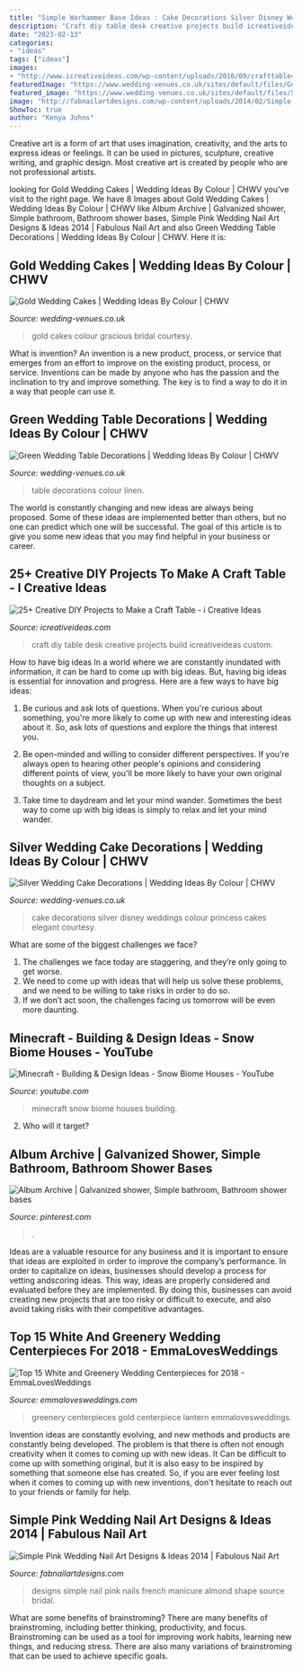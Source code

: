 ```yaml
---
title: "Simple Warhammer Base Ideas : Cake Decorations Silver Disney Weddings Colour Princess Cakes Elegant Courtesy"
description: "Craft diy table desk creative projects build icreativeideas custom"
date: "2023-02-13"
categories:
- "ideas"
tags: ["ideas"]
images:
- "http://www.icreativeideas.com/wp-content/uploads/2016/09/crafttable4.jpg"
featuredImage: "https://www.wedding-venues.co.uk/sites/default/files/Gold-Wedding-Cakes-GraciousBridal.jpg"
featured_image: "https://www.wedding-venues.co.uk/sites/default/files/Silver-wedding-cake-decorations-Princess_DisneyWeddings.jpg"
image: "http://fabnailartdesigns.com/wp-content/uploads/2014/02/Simple-Pink-Wedding-Nail-Art-Designs-Ideas-2014-9.jpg"
ShowToc: true
author: "Kenya Johns"
---
```



Creative art is a form of art that uses imagination, creativity, and the arts to express ideas or feelings. It can be used in pictures, sculpture, creative writing, and graphic design. Most creative art is created by people who are not professional artists.

	

		
looking for Gold Wedding Cakes | Wedding Ideas By Colour | CHWV you've visit to the right page. We have 8 Images about Gold Wedding Cakes | Wedding Ideas By Colour | CHWV like Album Archive | Galvanized shower, Simple bathroom, Bathroom shower bases, Simple Pink Wedding Nail Art Designs &amp; Ideas 2014 | Fabulous Nail Art and also Green Wedding Table Decorations | Wedding Ideas By Colour | CHWV. Here it is:
		
    
## Gold Wedding Cakes | Wedding Ideas By Colour | CHWV

<img loading=lazy src="https://www.wedding-venues.co.uk/sites/default/files/Gold-Wedding-Cakes-GraciousBridal.jpg" onerror="this.onerror=null;this.src='https://tse3.mm.bing.net/th?id=OIP.8BU18Oj6WdyBwj8FoDnkmQHaLI&amp;pid=15.1';" alt="Gold Wedding Cakes | Wedding Ideas By Colour | CHWV">

_Source: wedding-venues.co.uk_

>gold cakes colour gracious bridal courtesy. 

	

What is invention?
An invention is a new product, process, or service that emerges from an effort to improve on the existing product, process, or service. Inventions can be made by anyone who has the passion and the inclination to try and improve something. The key is to find a way to do it in a way that people can use it.

    
## Green Wedding Table Decorations | Wedding Ideas By Colour | CHWV

<img loading=lazy src="https://www.wedding-venues.co.uk/sites/default/files/Green-Wedding-Table-Decorations-MikeLarsonInc.jpg" onerror="this.onerror=null;this.src='https://tse1.mm.bing.net/th?id=OIP.q-Ih5v4WaadSDGwiyCAujQHaLJ&amp;pid=15.1';" alt="Green Wedding Table Decorations | Wedding Ideas By Colour | CHWV">

_Source: wedding-venues.co.uk_

>table decorations colour linen. 

	

The world is constantly changing and new ideas are always being proposed. Some of these ideas are implemented better than others, but no one can predict which one will be successful. The goal of this article is to give you some new ideas that you may find helpful in your business or career.

    
## 25+ Creative DIY Projects To Make A Craft Table - I Creative Ideas

<img loading=lazy src="http://www.icreativeideas.com/wp-content/uploads/2016/09/crafttable4.jpg" onerror="this.onerror=null;this.src='https://tse3.mm.bing.net/th?id=OIP.SZapsebjVl5lPpTSqQaBmwHaLH&amp;pid=15.1';" alt="25+ Creative DIY Projects to Make a Craft Table - i Creative Ideas">

_Source: icreativeideas.com_

>craft diy table desk creative projects build icreativeideas custom. 

	

How to have big ideas
In a world where we are constantly inundated with information, it can be hard to come up with big ideas. But, having big ideas is essential for innovation and progress. Here are a few ways to have big ideas:
1) Be curious and ask lots of questions. When you're curious about something, you're more likely to come up with new and interesting ideas about it. So, ask lots of questions and explore the things that interest you.

2) Be open-minded and willing to consider different perspectives. If you're always open to hearing other people's opinions and considering different points of view, you'll be more likely to have your own original thoughts on a subject.

3) Take time to daydream and let your mind wander. Sometimes the best way to come up with big ideas is simply to relax and let your mind wander.

    
## Silver Wedding Cake Decorations | Wedding Ideas By Colour | CHWV

<img loading=lazy src="https://www.wedding-venues.co.uk/sites/default/files/Silver-wedding-cake-decorations-Princess_DisneyWeddings.jpg" onerror="this.onerror=null;this.src='https://tse2.mm.bing.net/th?id=OIP.s9Pe0J4OApmGT4GiYbkafgHaLH&amp;pid=15.1';" alt="Silver Wedding Cake Decorations | Wedding Ideas By Colour | CHWV">

_Source: wedding-venues.co.uk_

>cake decorations silver disney weddings colour princess cakes elegant courtesy. 

	

What are some of the biggest challenges we face?
1. The challenges we face today are staggering, and they’re only going to get worse.
2. We need to come up with ideas that will help us solve these problems, and we need to be willing to take risks in order to do so.
3. If we don’t act soon, the challenges facing us tomorrow will be even more daunting.

    
## Minecraft - Building &amp; Design Ideas - Snow Biome Houses - YouTube

<img loading=lazy src="http://i.ytimg.com/vi/TjPPSEnTTww/maxresdefault.jpg" onerror="this.onerror=null;this.src='https://tse4.mm.bing.net/th?id=OIP.6M0FXEToaXIQy10h5WZVPAHaEK&amp;pid=15.1';" alt="Minecraft - Building &amp; Design Ideas - Snow Biome Houses - YouTube">

_Source: youtube.com_

>minecraft snow biome houses building. 

	

2) Who will it target?

    
## Album Archive | Galvanized Shower, Simple Bathroom, Bathroom Shower Bases

<img loading=lazy src="https://i.pinimg.com/736x/95/b5/12/95b5122e1ae99d5b67eff6bc7ea38c77.jpg" onerror="this.onerror=null;this.src='https://tse3.mm.bing.net/th?id=OIP.Oav8l4VpzRKY8cFhtxR7CwHaJ3&amp;pid=15.1';" alt="Album Archive | Galvanized shower, Simple bathroom, Bathroom shower bases">

_Source: pinterest.com_

>. 

	

Ideas are a valuable resource for any business and it is important to ensure that ideas are exploited in order to improve the company’s performance. In order to capitalize on ideas, businesses should develop a process for vetting andscoring ideas. This way, ideas are properly considered and evaluated before they are implemented. By doing this, businesses can avoid creating new projects that are too risky or difficult to execute, and also avoid taking risks with their competitive advantages.

    
## Top 15 White And Greenery Wedding Centerpieces For 2018 - EmmaLovesWeddings

<img loading=lazy src="http://emmalovesweddings.com/wp-content/uploads/2018/02/white-and-greenery-wedding-centerpiece-with-gold-lantern.jpg" onerror="this.onerror=null;this.src='https://tse1.mm.bing.net/th?id=OIP.byzfw9URNHw_7kQS8cJM9QHaLH&amp;pid=15.1';" alt="Top 15 White and Greenery Wedding Centerpieces for 2018 - EmmaLovesWeddings">

_Source: emmalovesweddings.com_

>greenery centerpieces gold centerpiece lantern emmalovesweddings. 

	

Invention ideas are constantly evolving, and new methods and products are constantly being developed. The problem is that there is often not enough creativity when it comes to coming up with new ideas. It Can be difficult to come up with something original, but it is also easy to be inspired by something that someone else has created. So, if you are ever feeling lost when it comes to coming up with new inventions, don't hesitate to reach out to your friends or family for help.

    
## Simple Pink Wedding Nail Art Designs &amp; Ideas 2014 | Fabulous Nail Art

<img loading=lazy src="http://fabnailartdesigns.com/wp-content/uploads/2014/02/Simple-Pink-Wedding-Nail-Art-Designs-Ideas-2014-9.jpg" onerror="this.onerror=null;this.src='https://tse4.mm.bing.net/th?id=OIP.zI2DYdoDImFbLZKa1wpBkQHaJ4&amp;pid=15.1';" alt="Simple Pink Wedding Nail Art Designs &amp; Ideas 2014 | Fabulous Nail Art">

_Source: fabnailartdesigns.com_

>designs simple nail pink nails french manicure almond shape source bridal. 

	

What are some benefits of brainstroming?
There are many benefits of brainstroming, including better thinking, productivity, and focus. Brainstroming can be used as a tool for improving work habits, learning new things, and reducing stress. There are also many variations of brainstroming that can be used to achieve specific goals.

